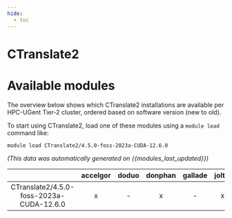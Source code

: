 ```yaml
---
hide:
  - toc
---
```


CTranslate2
===========

# Available modules


The overview below shows which CTranslate2 installations are available per HPC-UGent Tier-2 cluster, ordered based on software version (new to old).

To start using CTranslate2, load one of these modules using a `module load` command like:

```shell
module load CTranslate2/4.5.0-foss-2023a-CUDA-12.6.0
```

*(This data was automatically generated on {{modules_last_updated}})*  

| |accelgor|doduo|donphan|gallade|joltik|shinx|
| :---: | :---: | :---: | :---: | :---: | :---: | :---: |
|CTranslate2/4.5.0-foss-2023a-CUDA-12.6.0|x|-|x|-|x|-|
